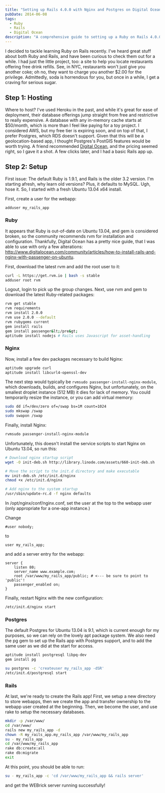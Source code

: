 ```yaml
---
title: "Setting up Rails 4.0.0 with Nginx and Postgres on Digital Ocean"
pubDate: 2014-06-08
tags:
  - Ruby
  - Rails
  - Digital Ocean
description: "A comprehensive guide to setting up a Ruby on Rails 4.0.0 application with Nginx and PostgreSQL on a Digital Ocean droplet, covering user creation, Ruby installation via RVM, Nginx configuration, and database setup."
---
```


I decided to tackle learning Ruby on Rails recently. I've heard great stuff about both Ruby and Rails, and have been curious to check them out for a while. I had just the little project, too: a site to help you locate restaurants offering free drink refills. See, in NYC, restaurants won't just give you another coke; oh no, they want to charge you another $2.00 for the privilege. Admittedly, soda is horrendous for you, but once in a while, I get a craving for serious sugar.

## Step 1: Hosting

Where to host? I've used Heroku in the past, and while it's great for ease of deployment, their database offerings jump straight from free and restrictive to really expensive. A database with any in-memory cache starts at $50/month, which is more than I feel like paying for a toy project. I considered AWS, but my free tier is expiring soon, and on top of that, I prefer Postgres, which RDS doesn't support. Given that this will be a geolocation-based app, I thought Postgres's PostGIS features would be worth trying. A friend recommended <a href="http://www.digitalocean.com" target="_blank">Digital Ocean</a>, and the pricing seemed right, so I gave it a shot. A few clicks later, and I had a basic Rails app up.

## Step 2: Setup

First issue: The default Ruby is 1.9.1, and Rails is the older 3.2 version. I'm starting afresh, why learn old versions? Plus, it defaults to MySQL. Ugh, hose it. So, I started with a fresh Ubuntu 13.04 x64 install.

First, create a user for the webapp:

```bash
adduser my_rails_app
```

### Ruby

It appears that Ruby is out-of-date on Ubuntu 13.04, and gem is considered broken, so the community recommends rvm for installation and configuration. Thankfully, Digital Ocean has a pretty nice guide, that I was able to use with only a few alterations: <a href="http://www.digitalocean.com/community/articles/how-to-install-rails-and-nginx-with-passenger-on-ubuntu" target="_blank">http://www.digitalocean.com/community/articles/how-to-install-rails-and-nginx-with-passenger-on-ubuntu</a>.

First, download the latest rvm and add the root user to it:

```bash
curl -L https://get.rvm.io | bash -s stable
adduser root rvm
```

Logout, login to pick up the group changes. Next, use rvm and gem to download the latest Ruby-related packages:

```bash
rvm get stable
rvm requirements
rvm install 2.0.0
rvm use 2.0.0 --default
rvm rubygems current
gem install rails
gem install passenger&lt;/pre&gt;
aptitude install nodejs # Rails uses Javascript for asset-handling
```

### Nginx

Now, install a few dev packages necessary to build Nginx:

```bash
aptitude upgrade curl
aptitude install libcurl4-openssl-dev
```

The next step would typically be `rvmsudo passenger-install-nginx-module`, which downloads, builds, and configures Nginx, but unfortunately, on the smallest droplet instance (512 MB) it dies for lack of memory. You could temporarily resize the instance, or you can add virtual memory:

```bash
sudo dd if=/dev/zero of=/swap bs=1M count=1024
sudo mkswap /swap
sudo swapon /swap
```

Finally, install Nginx:

```bash
rvmsudo passenger-install-nginx-module
```

Unfortunately, this doesn't install the service scripts to start Nginx on Ubuntu 13.04, so run this:

```bash
# Download nginx startup script
wget -O init-deb.sh http://library.linode.com/assets/660-init-deb.sh

# Move the script to the init.d directory and make executable
mv init-deb.sh /etc/init.d/nginx
chmod +x /etc/init.d/nginx

# Add nginx to the system startup
/usr/sbin/update-rc.d -f nginx defaults
```

In /opt/nginx/conf/nginx.conf, set the user at the top to the webapp user (only appropriate for a one-app instance.)

Change

```
#user nobody;
```

to

```
user my_rails_app;
```

and add a server entry for the webapp:

```
server {
    listen 80;
    server_name www.example.com;
    root /var/www/my_rails_app/public; # <--- be sure to point to 'public'!
    passenger_enabled on;
}
```

Finally, restart Nginx with the new configuration:

```bash
/etc/init.d/nginx start
```

### Postgres

The default Postgres for Ubuntu 13.04 is 9.1, which is current enough for my purposes, so we can rely on the lovely apt package system. We also need the pg gem to set up the Rails app with Postgres support, and to add the same user as we did at the start for access.

```bash
aptitude install postgresql libpq-dev
gem install pg

su postgres -c 'createuser my_rails_app -dSR'
/etc/init.d/postgresql start
```

### Rails

At last, we're ready to create the Rails app! First, we setup a new directory to store webapps, then we create the app and transfer ownership to the webapp user created at the beginning. Then, we become the user, and use rake to setup the necessary databases.

```bash
mkdir -p /var/www/
cd /var/www/
rails new my_rails_app -d
chown -R my_rails_app.my_rails_app /var/www/my_rails_app
su - my_rails_app
cd /var/www/my_rails_app
rake db:create:all
rake db:migrate
exit
```

At this point, you should be able to run:

```bash
su - my_rails_app -c 'cd /var/www/my_rails_app && rails server'
```

and get the WEBrick server running successfully!
